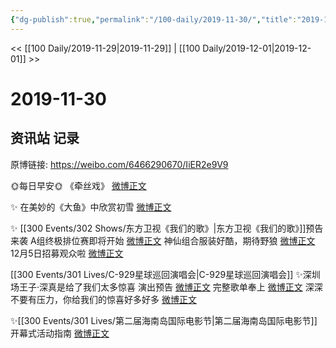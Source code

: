 ```yaml
---
{"dg-publish":true,"permalink":"/100-daily/2019-11-30/","title":"2019-11-30"}
---
```



<< [[100 Daily/2019-11-29\|2019-11-29]] | [[100 Daily/2019-12-01\|2019-12-01]] >>

# 2019-11-30

## 资讯站 记录

原博链接: https://weibo.com/6466290670/IiER2e9V9

🌞每日早安🌞 《牵丝戏》 [微博正文](https://m.weibo.cn/6466290670/4444254510007216)

✨ 在美妙的《大鱼》中欣赏初雪 [微博正文](https://m.weibo.cn/6466290670/4444250672249836)

✨ [[300 Events/302 Shows/东方卫视《我们的歌》\|东方卫视《我们的歌》]]预告来袭
A组终极排位赛即将开始 [微博正文](https://m.weibo.cn/6466290670/4444317215018379)
神仙组合服装好酷，期待野狼 [微博正文](https://m.weibo.cn/6466290670/4444329957666907)
12月5日招募观众啦 [微博正文](https://m.weibo.cn/6466290670/4444373259799349)

[[300 Events/301 Lives/C-929星球巡回演唱会\|C-929星球巡回演唱会]]
✨深圳场王子·深真是给了我们太多惊喜
演出预告 [微博正文](https://m.weibo.cn/6466290670/4444321946049519)
完整歌单奉上 [微博正文](https://m.weibo.cn/6466290670/4444445896276447)
深深不要有压力，你给我们的惊喜好多好多
[微博正文](https://m.weibo.cn/6466290670/4444465470891600)

✨[[300 Events/301 Lives/第二届海南岛国际电影节\|第二届海南岛国际电影节]]开幕式活动指南
[微博正文](https://m.weibo.cn/6466290670/4444391114883052)
